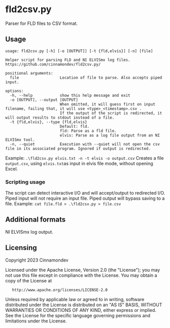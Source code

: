 # fld2csv.py

Parser for FLD files to CSV format.


## Usage
```
usage: fld2csv.py [-h] [-o [OUTPUT]] [-t {fld,elvis}] [-n] [file]

Helper script for parsing FLD and NI ELVISmx log files.
https://github.com/cinnamondev/fld2csv.py/

positional arguments:
  file                  Location of file to parse. Also accepts piped input.

options:
  -h, --help            show this help message and exit
  -o [OUTPUT], --output [OUTPUT]
                        When omitted, it will guess first on input filename, failing that, it will use <type>_<timestamp>.csv .
                        If the output of the script is redirected, it will output results to stdout instead of a file.
  -t {fld,elvis}, --type {fld,elvis}
                        Default: fld.
                        fld: Parse as a fld file.
                        elvis: Parse as a log file output from an NI ELVISmx tool.
  -n, --quiet           Execution with --quiet will not open the csv file in its associated program. Ignored if output is redirected.
```
Example:
```.\fld2csv.py elvis.txt -n -t elvis -o output.csv```
Creates a file `output.csv`, using `elvis.txt`as input in elvis file mode, without opening Excel.


### Scripting usage
The script can detect interactive I/O and will accept/output to redirected I/O.
Piped input will not require an input file. Piped output will bypass saving to a file.
Example:
```cat file.fld > .\fld2csv.py > file.csv```    

## Additional formats

NI ELVISmx log output.
## Licensing

Copyright 2023 Cinnamondev

   Licensed under the Apache License, Version 2.0 (the "License");
   you may not use this file except in compliance with the License.
   You may obtain a copy of the License at

       http://www.apache.org/licenses/LICENSE-2.0

   Unless required by applicable law or agreed to in writing, software
   distributed under the License is distributed on an "AS IS" BASIS,
   WITHOUT WARRANTIES OR CONDITIONS OF ANY KIND, either express or implied.
   See the License for the specific language governing permissions and
   limitations under the License.